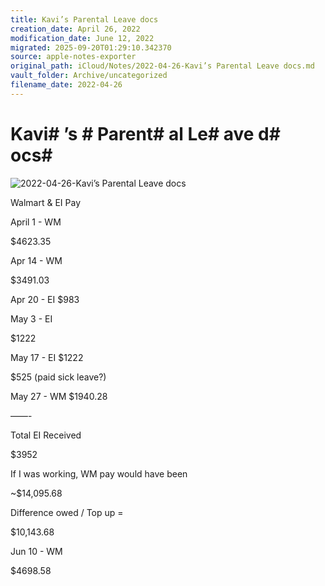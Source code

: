 ```yaml
---
title: Kavi’s Parental Leave docs
creation_date: April 26, 2022
modification_date: June 12, 2022
migrated: 2025-09-20T01:29:10.342370
source: apple-notes-exporter
original_path: iCloud/Notes/2022-04-26-Kavi’s Parental Leave docs.md
vault_folder: Archive/uncategorized
filename_date: 2022-04-26
---
```



# Kavi# ’s # Parent# al Le# ave d# ocs# 

![2022-04-26-Kavi’s Parental Leave docs](images/2022-04-26-Kavi’s%20Parental%20Leave%20docs.jpeg)

Walmart & EI Pay

April 1 - WM

$4623.35

Apr 14 - WM

$3491.03

Apr 20 - EI
$983

May 3 - EI

$1222

May 17 - EI
$1222

$525 (paid sick leave?)

May 27 - WM
$1940.28

——-

Total EI Received 

$3952

If I was working, WM pay would have been 

~$14,095.68

Difference owed / Top up = 

$10,143.68

Jun 10 - WM 

$4698.58
